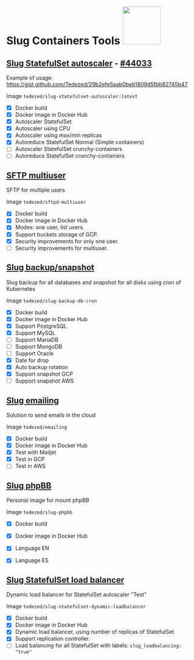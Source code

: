 # Slug Containers Tools <img src="https://raw.githubusercontent.com/tedezed/slug-containers/master/docs/img/slug.png" width="100">

## [Slug StatefulSet autoscaler](https://github.com/Tedezed/slug-containers/tree/master/statefulset_autoscaler) - [#44033](https://github.com/kubernetes/kubernetes/issues/44033)

Example of usage: https://gist.github.com/Tedezed/29b2efe5aab0beb1809d5fbb82745b47

Image `tedezed/slug-statefulset-autoscaler:latest`

- [x] Docker build
- [x] Docker image in Docker Hub
- [x] Autoscaler StatefulSet
- [x] Autoscaler using CPU
- [x] Autoscaler using max/min replicas
- [x] Autoreduce StatefulSet Normal (Simple containers)
- [ ] Autoscaler StatefulSet crunchy-containers
- [ ] Autoreduce StatefulSet crunchy-containers

## [SFTP multiuser](https://github.com/Tedezed/slug-containers/tree/master/sftp-share)

SFTP for multiple users

Image `tedezed/sftpd-multiuser`

- [x] Docker build
- [x] Docker image in Docker Hub
- [x] Modes: one user, list users.
- [x] Support buckets storage of GCP.
- [x] Security improvements for only one user.
- [ ] Security improvements for multiuser.

## [Slug backup/snapshot ](https://github.com/Tedezed/slug-containers/tree/master/backup-db-cron)

Slug backup for all databases and snapshot for all disks using cron of Kubernetes

Image `tedezed/slug-backup-db-cron`

- [x] Docker build
- [x] Docker image in Docker Hub
- [x] Support PostgreSQL
- [x] Support MySQL
- [ ] Support MariaDB
- [ ] Support MongoDB
- [ ] Support Oracle
- [x] Date for drop
- [x] Auto backup rotation
- [x] Support snapshot GCP
- [ ] Support snapshot AWS

## [Slug emailing ](https://github.com/Tedezed/slug-containers/tree/master/emailing)

Solution to send emails in the cloud

Image `tedezed/emailing`

- [x] Docker build
- [x] Docker image in Docker Hub
- [x] Test with Mailjet
- [x] Test in GCP
- [ ] Test in AWS

## [Slug phpBB](https://github.com/Tedezed/slug-containers/tree/master/phpbb)

Personal image for mount phpBB

Image `tedezed/slug-phpbb`

- [x] Docker build
- [x] Docker image in Docker Hub
- [x] Language EN
- [x] Language ES


## [Slug StatefulSet load balancer](https://github.com/Tedezed/slug-containers/tree/master/dynamic_loadbalancer)

Dynamic load balancer for StatefulSet autoscaler "Test"

Image `tedezed/slug-statefulset-dynamic-loadbalancer`

- [x] Docker build
- [x] Docker image in Docker Hub
- [x] Dynamic load balancer, using number of replicas of StatefulSet
- [x] Support replication controller.
- [ ] Load balancing for all StatefulSet with labels: `slug_loadbalancing: "true"`
